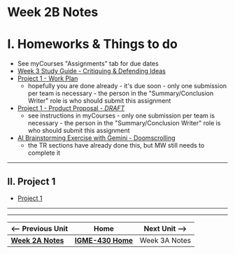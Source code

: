 # Week 2B Notes

# I. Homeworks & Things to do
- See myCourses "Assignments" tab for due dates
- [Week 3 Study Guide - Critiquing & Defending Ideas](https://docs.google.com/document/u/1/d/1gwaRffzNghIxV5N_N92cNNJ95sfOwZBJsvV-6bIQQ0c/copy)
- [Project 1 - Work Plan](../documents/p1-overview.md#iii-deliverables-see-mycourses-assignments-tab-for-due-dates)
  - hopefully you are done already - it's due soon - only one submission per team is necessary - the person in the "Summary/Conclusion Writer" role is who should submit this assignment
- [Project 1 - Product Proposal - *DRAFT*](../documents/p1-overview.md#iii-deliverables-see-mycourses-assignments-tab-for-due-dates)
  - see instructions in myCourses - only one submission per team is necessary - the person in the "Summary/Conclusion Writer" role is who should submit this assignment
- [AI Brainstorming Exercise with Gemini - Doomscrolling](../exercises/ai-brainstorming-2151.md)
  - the TR sections have already done this, but MW still needs to complete it

---

## II. Project 1
- [Project 1](../documents/p1-overview.md)





---
---

| <-- Previous Unit | Home | Next Unit -->
| --- | --- | --- 
|  [**Week 2A Notes**](2A.md)  |  [**IGME-430 Home**](../) | Week 3A Notes
